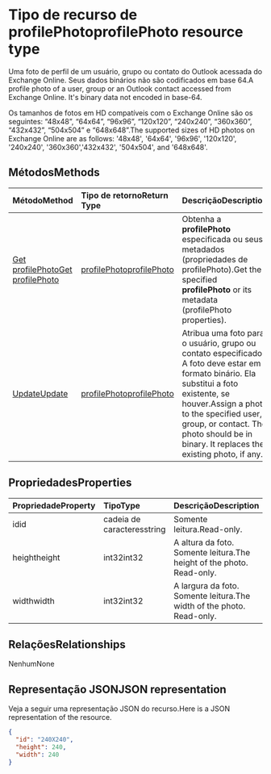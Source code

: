 # <a name="profilephoto-resource-type"></a><span data-ttu-id="06d7c-101">Tipo de recurso de profilePhoto</span><span class="sxs-lookup"><span data-stu-id="06d7c-101">profilePhoto resource type</span></span>
<span data-ttu-id="06d7c-p101">Uma foto de perfil de um usuário, grupo ou contato do Outlook acessada do Exchange Online. Seus dados binários não são codificados em base 64.</span><span class="sxs-lookup"><span data-stu-id="06d7c-p101">A profile photo of a user, group or an Outlook contact accessed from Exchange Online. It's binary data not encoded in base-64.</span></span>

<span data-ttu-id="06d7c-104">Os tamanhos de fotos em HD compatíveis com o Exchange Online são os seguintes: “48x48”, “64x64”, “96x96”, “120x120”, “240x240”, “360x360”, “432x432”, “504x504” e “648x648”.</span><span class="sxs-lookup"><span data-stu-id="06d7c-104">The supported sizes of HD photos on Exchange Online are as follows: '48x48', '64x64', '96x96', '120x120', '240x240', '360x360','432x432', '504x504', and '648x648'.</span></span> 

## <a name="methods"></a><span data-ttu-id="06d7c-105">Métodos</span><span class="sxs-lookup"><span data-stu-id="06d7c-105">Methods</span></span>

| <span data-ttu-id="06d7c-106">Método</span><span class="sxs-lookup"><span data-stu-id="06d7c-106">Method</span></span>       | <span data-ttu-id="06d7c-107">Tipo de retorno</span><span class="sxs-lookup"><span data-stu-id="06d7c-107">Return Type</span></span>  |<span data-ttu-id="06d7c-108">Descrição</span><span class="sxs-lookup"><span data-stu-id="06d7c-108">Description</span></span>|
|:---------------|:--------|:----------|
|[<span data-ttu-id="06d7c-109">Get profilePhoto</span><span class="sxs-lookup"><span data-stu-id="06d7c-109">Get profilePhoto</span></span>](../api/profilephoto_get.md) | [<span data-ttu-id="06d7c-110">profilePhoto</span><span class="sxs-lookup"><span data-stu-id="06d7c-110">profilePhoto</span></span>](profilephoto.md) |<span data-ttu-id="06d7c-111">Obtenha a **profilePhoto** especificada ou seus metadados (propriedades de profilePhoto).</span><span class="sxs-lookup"><span data-stu-id="06d7c-111">Get the specified **profilePhoto** or its metadata (profilePhoto properties).</span></span>|
|[<span data-ttu-id="06d7c-112">Update</span><span class="sxs-lookup"><span data-stu-id="06d7c-112">Update</span></span>](../api/profilephoto_update.md) | [<span data-ttu-id="06d7c-113">profilePhoto</span><span class="sxs-lookup"><span data-stu-id="06d7c-113">profilePhoto</span></span>](profilephoto.md)  |<span data-ttu-id="06d7c-p102">Atribua uma foto para o usuário, grupo ou contato especificado. A foto deve estar em formato binário. Ela substitui a foto existente, se houver.</span><span class="sxs-lookup"><span data-stu-id="06d7c-p102">Assign a photo to the specified user, group, or contact. The photo should be in binary. It replaces the existing photo, if any.</span></span>|

## <a name="properties"></a><span data-ttu-id="06d7c-117">Propriedades</span><span class="sxs-lookup"><span data-stu-id="06d7c-117">Properties</span></span>
| <span data-ttu-id="06d7c-118">Propriedade</span><span class="sxs-lookup"><span data-stu-id="06d7c-118">Property</span></span>     | <span data-ttu-id="06d7c-119">Tipo</span><span class="sxs-lookup"><span data-stu-id="06d7c-119">Type</span></span>   |<span data-ttu-id="06d7c-120">Descrição</span><span class="sxs-lookup"><span data-stu-id="06d7c-120">Description</span></span>|
|:---------------|:--------|:----------|
|<span data-ttu-id="06d7c-121">id</span><span class="sxs-lookup"><span data-stu-id="06d7c-121">id</span></span>|<span data-ttu-id="06d7c-122">cadeia de caracteres</span><span class="sxs-lookup"><span data-stu-id="06d7c-122">string</span></span>|<span data-ttu-id="06d7c-123">Somente leitura.</span><span class="sxs-lookup"><span data-stu-id="06d7c-123">Read-only.</span></span>|
|<span data-ttu-id="06d7c-124">height</span><span class="sxs-lookup"><span data-stu-id="06d7c-124">height</span></span>|<span data-ttu-id="06d7c-125">int32</span><span class="sxs-lookup"><span data-stu-id="06d7c-125">int32</span></span>|<span data-ttu-id="06d7c-p103">A altura da foto. Somente leitura.</span><span class="sxs-lookup"><span data-stu-id="06d7c-p103">The height of the photo. Read-only.</span></span>|
|<span data-ttu-id="06d7c-128">width</span><span class="sxs-lookup"><span data-stu-id="06d7c-128">width</span></span>|<span data-ttu-id="06d7c-129">int32</span><span class="sxs-lookup"><span data-stu-id="06d7c-129">int32</span></span>|<span data-ttu-id="06d7c-p104">A largura da foto. Somente leitura.</span><span class="sxs-lookup"><span data-stu-id="06d7c-p104">The width of the photo. Read-only.</span></span>|

## <a name="relationships"></a><span data-ttu-id="06d7c-132">Relações</span><span class="sxs-lookup"><span data-stu-id="06d7c-132">Relationships</span></span>
<span data-ttu-id="06d7c-133">Nenhum</span><span class="sxs-lookup"><span data-stu-id="06d7c-133">None</span></span>


## <a name="json-representation"></a><span data-ttu-id="06d7c-134">Representação JSON</span><span class="sxs-lookup"><span data-stu-id="06d7c-134">JSON representation</span></span>

<span data-ttu-id="06d7c-135">Veja a seguir uma representação JSON do recurso.</span><span class="sxs-lookup"><span data-stu-id="06d7c-135">Here is a JSON representation of the resource.</span></span>

<!-- {
  "blockType": "resource",
  "optionalProperties": [

  ],
  "keyProperty": "id",
  "@odata.type": "microsoft.graph.profilePhoto"
}-->

```json
{
  "id": "240X240",
  "height": 240,
  "width": 240
}

```
<!-- uuid: 8fcb5dbc-d5aa-4681-8e31-b001d5168d79
2015-10-25 14:57:30 UTC -->
<!-- {
  "type": "#page.annotation",
  "description": "profilePhoto resource",
  "keywords": "",
  "section": "documentation",
  "tocPath": ""
}-->
